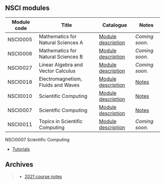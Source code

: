 ## NSCI modules

| Module code      | Title | Catalogue | Notes |
| ----------- | ----------- |  ----------- |  ----------- |
| NSCI0005      | Mathematics for Natural Sciences A |[Module description](https://www.ucl.ac.uk/module-catalogue/modules/mathematics-for-natural-sciences-a-NSCI0005)| _Coming soon_.|
| NSCI0006      | Mathematics for Natural Sciences B |[Module description](https://www.ucl.ac.uk/module-catalogue/modules/mathematics-for-natural-sciences-b-NSCI0006)| _Coming soon_.|
| NSCI0027      | Linear Algebra and Vector Calculus |[Module description](https://www.ucl.ac.uk/module-catalogue/modules/linear-algebra-and-vector-calculus-NSCI0027)| _Coming soon_.|
| NSCI0018      | Electromagnetism, Fluids and Waves |[Module description](https://www.ucl.ac.uk/module-catalogue/modules/electromagnetism-fluids-and-waves-NSCI0018)| [Notes](https://uclnatsci.github.io/Electromagnetism-Fluids-and-Waves/intro.html)|
| NSCI0010      | Scientific Computing |[Module description](https://www.ucl.ac.uk/module-catalogue/modules/science-and-society-1-communication-and-computing-NSCI0010)| [Notes](https://uclnatsci.github.io/Interdisciplinary-Research-Skills)|
| NSCI0007      | Scientific Computing |[Module description](https://www.ucl.ac.uk/module-catalogue/modules/scientific-communication-and-computing-NSCI0007)|[Notes](https://uclnatsci.github.io/Scientific-Computing/intro.html)|
| NSCI0011      | Topics in Scientific Computing |[Module description](https://www.ucl.ac.uk/module-catalogue/modules/topics-in-scientific-computing-NSCI0011)| _Coming soon_.|


NSCI0007 Scientific Computing
* [Tutorials](https://uclnatsci.github.io/Scientific-Computing-Tutorials.html)


## Archives
> * [2021 course notes](https://uclnatsci.github.io/2021.html)


